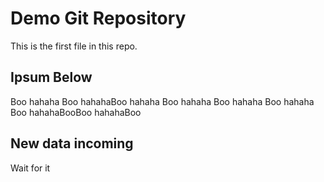 # Demo Git Repository

This is the first file in this repo.

## Ipsum Below

Boo hahaha
Boo hahahaBoo hahaha
Boo hahaha
Boo hahaha
Boo hahaha
Boo hahahaBooBoo hahahaBoo


## New data incoming
Wait for it